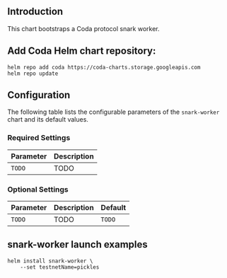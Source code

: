 ## Introduction

This chart bootstraps a Coda protocol snark worker.

## Add Coda Helm chart repository:

 ```console
 helm repo add coda https://coda-charts.storage.googleapis.com
 helm repo update
 ```

## Configuration

The following table lists the configurable parameters of the `snark-worker` chart and its default values.

### Required Settings

Parameter | Description
--- | ---
`TODO` | TODO

### Optional Settings

Parameter | Description | Default
--- | --- | ---
`TODO` | TODO | `TODO`

## snark-worker launch examples

```console
helm install snark-worker \
    --set testnetName=pickles
```
